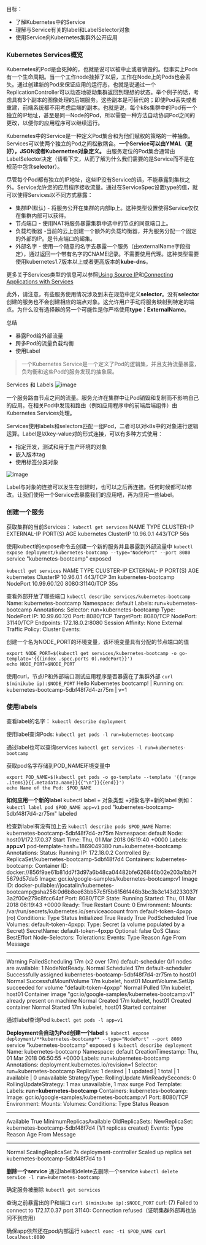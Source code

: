 目标：
- 了解Kubernetes中的Service
- 理解与Service有关的label和LabelSelector对象
- 使用Service向Kubernetes集群外公开应用

### Kubernetes Services概览
Kubernetes的Pod是会死掉的，也就是说可以被中止或者销毁的。但事实上Pods有一个生命周期。当一个工作node挂掉了以后，工作在Node上的Pods也会丢失。通过创建新的Pod来保证应用的运行态，也就是说通过一个ReplicationController可以动态地驱动集群返回到理想的状态。举个例子的话，考虑具有3个副本的图像处理的后端服务。这些副本是可替代的；即使Pod丢失或者重建，前端系统都不用考虑后端的副本。也就是说，每个k8s集群中的Pod有一个独立的IP地址，甚至是同一Node的Pod，所以需要一种方法自动协调Pod之间的更改，以便你的应用程序可以继续运行。

Kubernetes中的Service是一种定义Pod集合和为他们赋权的策略的一种抽象。Services可以使两个独立的Pod之间松散耦合。**一个Service可以由YMAL（更好），JSON或者Kubernettes对象定义。** 由服务定位的Pod集合通常由LabelSelector决定（请看下文，从而了解为什么我们需要的是Service而不是在规范中包含**selector**）。

尽管每个Pod都有独立的IP地址，这些IP没有Service的话，不能暴露到集权之外。Service允许您的应用程序接收流量。通过在ServiceSpec设置type的值，就可以使得Services以不同方式暴露：
- 集群IP(默认) - 将服务公开在集群的内部Ip上。这种类型设置使得Service仅仅在集群内部可以获得。
- 节点端口 - 使用NAT将服务暴露集群中选中的节点的同意端口上。
- 负载均衡器 -当前的云上创建一个额外的负载均衡器，并为服务分配一个固定的外部的IP。是节点端口的超集。
- 外部名字 - 使用一个随意的名字去暴露一个服务（由externalName字段指定），通过返回一个带有名字的CNAME记录。不需要使用代理。这种类型需要使用kubernetes1.7版本以上或者更高版本的**kube-dns**。

更多关于Services类型的信息可以参照[Using Source IP](https://kubernetes.io/docs/tutorials/services/source-ip/)和[Connecting Applications with Services](https://kubernetes.io/docs/concepts/services-networking/connect-applications-service/)

此外，请注意，有些服务使用情况涉及到未在规范中定义**selector**。没有**selecto**r创建的服务也不会创建相应的端点对象。这允许用户手动将服务映射到特定的端点。为什么没有选择器的另一个可能性是你严格使用**type：ExternalName**。

总结
- 暴露Pod给外部流量
- 跨多Pod的流量负载均衡
- 使用Label

>一个Kubernetes Service是一个定义了Pod的逻辑集，并且支持流量暴露，负均衡和这些Pod的服务发现的抽象层。

Services 和 Labels
![image](https://user-images.githubusercontent.com/19262750/36830643-7a790730-1d5f-11e8-9cd6-d6315dd9e72a.png)


一个服务路由节点之间的流量。服务允许在集群中让Pod销毁和复制而不影响自己的应用。在相关Pod中发现和路由（例如应用程序中的前端后端组件）由Kubernetes Services处理。

Services使用labels和selectors匹配一组Pod，二者可以对k8s中的对象进行逻辑运算。Label是以key-value对的形式连接，可以有多种方式使用：
- 指定开发，测试和用于生产环境的对象
- 嵌入版本tag
- 使用标签分类对象


![image](https://user-images.githubusercontent.com/19262750/36830655-8394be54-1d5f-11e8-99fb-213a9e098ea2.png)

Label与对象的连接可以发生在创建时，也可以之后再连接。任何时候都可以修改。让我们使用一个Service去暴露我们的应用吧，再为应用一些label。

### 创建一个服务
获取集群的当前Services：
`kubectl get services`
NAME         TYPE        CLUSTER-IP   EXTERNAL-IP   PORT(S)   AGE
kubernetes   ClusterIP   10.96.0.1    <none>        443/TCP   56s

使用kubectl的expose命令去创建一个新的服务并且暴露到外部流量中
`kubectl expose deployment/kubernetes-bootcamp --type="NodePort" --port 8080`
service "kubernetes-bootcamp" exposed

`kubectl get services`
NAME                  TYPE        CLUSTER-IP     EXTERNAL-IP   PORT(S)          AGE
kubernetes            ClusterIP   10.96.0.1      <none>        443/TCP          3m
kubernetes-bootcamp   NodePort    10.99.60.120   <none>        8080:31140/TCP   35s

查看外部开放了哪些端口
`kubectl describe services/kubernetes-bootcamp`
Name:                     kubernetes-bootcamp
Namespace:                default
Labels:                   run=kubernetes-bootcamp
Annotations:              <none>
Selector:                 run=kubernetes-bootcamp
Type:                     NodePort
IP:                       10.99.60.120
Port:                     <unset>  8080/TCP
TargetPort:               8080/TCP
NodePort:                 <unset>  31140/TCP
Endpoints:                172.18.0.2:8080
Session Affinity:         None
External Traffic Policy:  Cluster
Events:                   <none>

创建一个名为NODE_PORT的环境变量，该环境变量具有分配的节点端口的值
```
export NODE_PORT=$(kubectl get services/kubernetes-bootcamp -o go-template='{{(index .spec.ports 0).nodePort}}')
echo NODE_PORT=$NODE_PORT
```

使用curl，节点IP和外部端口测试应用程序是否暴露在了集群外部
`curl $(minikube ip):$NODE_PORT`
Hello Kubernetes bootcamp! | Running on: kubernetes-bootcamp-5dbf48f7d4-zr75m | v=1

### 使用labels

查看label的名字：
`kubectl describe deployment`

使用label查询Pods:
`kubectl get pods -l run=kubernetes-bootcamp`

通过label也可以查询services
`kubectl get services -l run=kubernetes-bootcamp`

获取pod名字存储到POD_NAME环境变量中
```
export POD_NAME=$(kubectl get pods -o go-template --template '{{range .items}}{{.metadata.name}}{{"\n"}}{{end}}')
echo Name of the Pod: $POD_NAME
```

**如何应用一个新的label**
kubectl label + 对象类型 +对象名字+新的label
例如：`kubectl label pod $POD_NAME app=v1`
pod "kubernetes-bootcamp-5dbf48f7d4-zr75m" labeled

检查新label有没有加上去
`kubectl describe pods $POD_NAME`
Name:           kubernetes-bootcamp-5dbf48f7d4-zr75m
Namespace:      default
Node:           host01/172.17.0.37
Start Time:     Thu, 01 Mar 2018 06:19:40 +0000
Labels:         **app=v1**
                pod-template-hash=1869049380
                run=kubernetes-bootcamp
Annotations:    <none>
Status:         Running
IP:             172.18.0.2
Controlled By:  ReplicaSet/kubernetes-bootcamp-5dbf48f7d4
Containers:
  kubernetes-bootcamp:
    Container ID:   docker://856f9ae61b81dd7f3d97a6b48ca04482bfe626846b02e203a1bb7f5679d57da5
    Image:          gcr.io/google-samples/kubernetes-bootcamp:v1
    Image ID:       docker-pullable://jocatalin/kubernetes-bootcamp@sha256:0d6b8ee63bb57c5f5b6156f446b3bc3b3c143d233037f3a2f00e279c8fcc64af
    Port:           8080/TCP
    State:          Running
      Started:      Thu, 01 Mar 2018 06:19:43 +0000
    Ready:          True
    Restart Count:  0
    Environment:    <none>
    Mounts:
      /var/run/secrets/kubernetes.io/serviceaccount from default-token-4pxpp (ro)
Conditions:
  Type           Status
  Initialized    True
  Ready          True
  PodScheduled   True
Volumes:
  default-token-4pxpp:
    Type:        Secret (a volume populated by a Secret)
    SecretName:  default-token-4pxpp
    Optional:    false
QoS Class:       BestEffort
Node-Selectors:  <none>
Tolerations:     <none>
Events:
  Type     Reason                 Age                From               Message
  ----     ------                 ----               ----               -------
  Warning  FailedScheduling       17m (x2 over 17m)  default-scheduler  0/1 nodes are available: 1 NodeNotReady.
  Normal   Scheduled              17m                default-scheduler  Successfully assigned kubernetes-bootcamp-5dbf48f7d4-zr75m to host01
  Normal   SuccessfulMountVolume  17m                kubelet, host01    MountVolume.SetUp succeeded for volume "default-token-4pxpp"
  Normal   Pulled                 17m                kubelet, host01    Container image "gcr.io/google-samples/kubernetes-bootcamp:v1" already present on machine
  Normal   Created                17m                kubelet, host01    Created container
  Normal   Started                17m                kubelet, host01    Started container

通过label查询Pod
`kubectl get pods -l app=v1`

**Deployment会自动为Pod创建一个label**
`$ kubectl expose deployment/**kubernetes-bootcamp** --type="NodePort" --port 8080`
service "kubernetes-bootcamp" exposed
`$ kubectl describe deployment`
Name:                   kubernetes-bootcamp
Namespace:              default
CreationTimestamp:      Thu, 01 Mar 2018 06:50:55 +0000
Labels:                 run=kubernetes-bootcamp
Annotations:            deployment.kubernetes.io/revision=1
Selector:               run=kubernetes-bootcamp
Replicas:               1 desired | 1 updated | 1 total | 1 available | 0 unavailable
StrategyType:           RollingUpdate
MinReadySeconds:        0
RollingUpdateStrategy:  1 max unavailable, 1 max surge
Pod Template:
  Labels:  **run=kubernetes-bootcamp**
  Containers:
   kubernetes-bootcamp:
    Image:        gcr.io/google-samples/kubernetes-bootcamp:v1
    Port:         8080/TCP
    Environment:  <none>
    Mounts:       <none>
  Volumes:        <none>
Conditions:
  Type           Status  Reason
  ----           ------  ------
  Available      True    MinimumReplicasAvailable
OldReplicaSets:  <none>
NewReplicaSet:   kubernetes-bootcamp-5dbf48f7d4 (1/1 replicas created)
Events:
  Type    Reason             Age   From                   Message
  ----    ------             ----  ----                   -------
  Normal  ScalingReplicaSet  7s    deployment-controller  Scaled up replica set kubernetes-bootcamp-5dbf48f7d4 to 1

**删除一个service**
通过label和delete去删除一个service
`kubectl delete service -l run=kubernetes-bootcamp`

确定服务被删除
`kubectl get services`

查询之前暴露出的IP和端口
`curl $(minikube ip):$NODE_PORT`
curl: (7) Failed to connect to 172.17.0.37 port 31140: Connection refused（证明集群外部再也访问不到应用）

确保app依然还在pod内部运行
`kubectl exec -ti $POD_NAME curl localhost:8080`